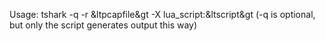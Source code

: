 Usage: tshark -q -r &ltpcapfile&gt -X lua_script:&ltscript&gt
(-q is optional, but only the script generates output this way)